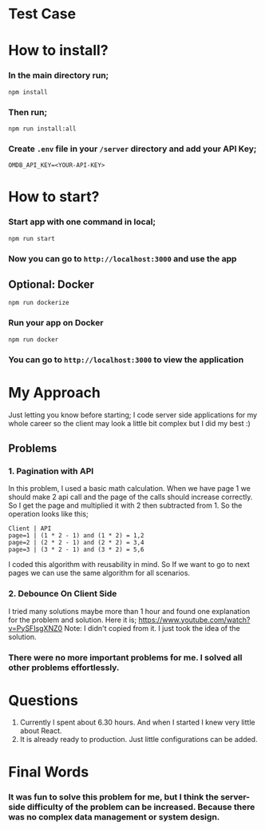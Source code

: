 # Test Case

# How to install?

### In the main directory run;

```
npm install
```

### Then run;

```
npm run install:all
```

### Create `.env` file in your `/server` directory and add your API Key;
```
OMDB_API_KEY=<YOUR-API-KEY>
```
# How to start?

### Start app with one command in local;

```
npm run start
```

### Now you can go to `http://localhost:3000` and use the app

## Optional: Docker

```
npm run dockerize
```

### Run your app on Docker

```
npm run docker
```

### You can go to `http://localhost:3000` to view the application

# My Approach

Just letting you know before starting; I code server side applications for my whole career so the client may look a little bit complex but I did my best :)

## Problems

### 1. Pagination with API

In this problem, I used a basic math calculation. When we have page 1 we should make 2 api call and the page of the calls should increase correctly. So I get the page and multiplied it with 2 then subtracted from 1. So the operation looks like this;

```
Client | API
page=1 | (1 * 2 - 1) and (1 * 2) = 1,2
page=2 | (2 * 2 - 1) and (2 * 2) = 3,4
page=3 | (3 * 2 - 1) and (3 * 2) = 5,6
```

I coded this algorithm with reusability in mind. So If we want to go to next pages we can use the same algorithm for all scenarios.

### 2. Debounce On Client Side

I tried many solutions maybe more than 1 hour and found one explanation for the problem and solution. Here it is; https://www.youtube.com/watch?v=PySFIsgXNZ0
Note: I didn't copied from it. I just took the idea of the solution.

### There were no more important problems for me. I solved all other problems effortlessly.

# Questions

1. Currently I spent about 6.30 hours. And when I started I knew very little about React.
2. It is already ready to production. Just little configurations can be added.

# Final Words

### It was fun to solve this problem for me, but I think the server-side difficulty of the problem can be increased. Because there was no complex data management or system design.
